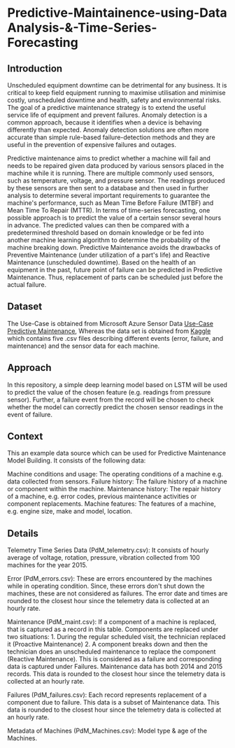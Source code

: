 # Predictive-Maintainence-using-Data Analysis-&-Time-Series-Forecasting


## Introduction
Unscheduled equipment downtime can be detrimental for any business. It is critical to keep field equipment running to maximise utilisation and minimise costly, unscheduled downtime and health, safety and environmental risks. The goal of a predictive maintenance strategy is to extend the useful service life of equipment and prevent failures. Anomaly detection is a common approach, because it identifies when a device is behaving differently than expected. Anomaly detection solutions are often more accurate than simple rule-based failure-detection methods and they are useful in the prevention of expensive failures and outages.

Predictive maintenance aims to predict whether a machine will fail and needs to be repaired given data produced by various sensors placed in the machine while it is running. There are multiple commonly used sensors, such as temperature, voltage, and pressure sensor. The readings produced by these sensors are then sent to a database and then used in further analysis to determine several important requirements to guarantee the machine's performance, such as Mean Time Before Failure (MTBF) and Mean Time To Repair (MTTR). In terms of time-series forecasting, one possible approach is to predict the value of a certain sensor several hours in advance. The predicted values can then be compared with a predetermined threshold based on domain knowledge or be fed into another machine learning algorithm to determine the probability of the machine breaking down. Predictive Maintenance avoids the drawbacks of Preventive Maintenance (under utilization of a part's life) and Reactive Maintenance (unscheduled downtime). Based on the health of an equipment in the past, future point of failure can be predicted in Predictive Maintenance. Thus, replacement of parts can be scheduled just before the actual failure.

## Dataset
The Use-Case is obtained from Microsoft Azure Sensor Data <a href="https://azure.microsoft.com/en-in/use-cases/predictive-maintenance/" target="_blank">Use-Case Predictive Maintenance</a>, Whereas the data set is obtained from <a href="https://www.kaggle.com/datasets/arnabbiswas1/microsoft-azure-predictive-maintenance" target="_blank">Kaggle</a> which contains five .csv files describing different events (error, failure, and maintenance) and the sensor data for each machine.

## Approach
In this repository, a simple deep learning model based on LSTM will be used to predict the value of the chosen feature (e.g. readings from pressure sensor). Further, a failure event from the record will be chosen to check whether the model can correctly predict the chosen sensor readings in the event of failure.

## Context
This an example data source which can be used for Predictive Maintenance Model Building. It consists of the following data:

Machine conditions and usage: The operating conditions of a machine e.g. data collected from sensors.
Failure history: The failure history of a machine or component within the machine.
Maintenance history: The repair history of a machine, e.g. error codes, previous maintenance activities or component replacements.
Machine features: The features of a machine, e.g. engine size, make and model, location.

## Details
Telemetry Time Series Data (PdM_telemetry.csv): It consists of hourly average of voltage, rotation, pressure, vibration collected from 100 machines for the year 2015.

Error (PdM_errors.csv): These are errors encountered by the machines while in operating condition. Since, these errors don't shut down the machines, these are not considered as failures. The error date and times are rounded to the closest hour since the telemetry data is collected at an hourly rate.

Maintenance (PdM_maint.csv): If a component of a machine is replaced, that is captured as a record in this table. Components are replaced under two situations: 1. During the regular scheduled visit, the technician replaced it (Proactive Maintenance) 2. A component breaks down and then the technician does an unscheduled maintenance to replace the component (Reactive Maintenance). This is considered as a failure and corresponding data is captured under Failures. Maintenance data has both 2014 and 2015 records. This data is rounded to the closest hour since the telemetry data is collected at an hourly rate.

Failures (PdM_failures.csv): Each record represents replacement of a component due to failure. This data is a subset of Maintenance data. This data is rounded to the closest hour since the telemetry data is collected at an hourly rate.

Metadata of Machines (PdM_Machines.csv): Model type & age of the Machines.
